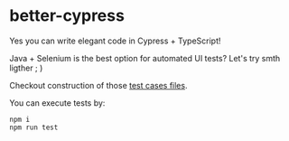 # better-cypress
<p>
Yes you can write elegant code in Cypress + TypeScript!
<p>Java + Selenium is the best option for automated UI tests? Let's try smth ligther ; )
</p>
<p>
Checkout construction of those
<a href="https://github.com/kwaiga8/better-cypress/tree/main/cypress/e2e" target="_blank">test cases files</a>.
</p>
<p>
You can execute tests by:
</p>

```console
npm i 
npm run test
```
